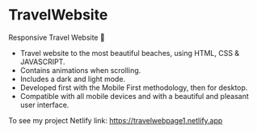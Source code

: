 # TravelWebsite
Responsive Travel Website 🌊
* Travel website to the most beautiful beaches, using HTML, CSS & JAVASCRIPT.
* Contains animations when scrolling.
* Includes a dark and light mode.
* Developed first with the Mobile First methodology, then for desktop.
* Compatible with all mobile devices and with a beautiful and pleasant user interface.

To see my project
Netlify link: https://travelwebpage1.netlify.app
